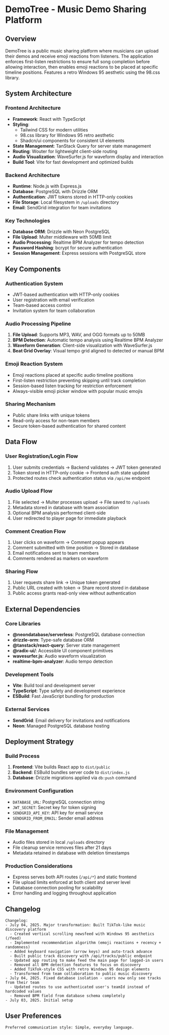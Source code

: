 # DemoTree - Music Demo Sharing Platform

## Overview

DemoTree is a public music sharing platform where musicians can upload their demos and receive emoji reactions from listeners. The application enforces first-listen restrictions to ensure full song completion before allowing interaction, then enables emoji reactions to be placed at specific timeline positions. Features a retro Windows 95 aesthetic using the 98.css library.

## System Architecture

### Frontend Architecture
- **Framework**: React with TypeScript
- **Styling**: 
  - Tailwind CSS for modern utilities
  - 98.css library for Windows 95 retro aesthetic
  - Shadcn/ui components for consistent UI elements
- **State Management**: TanStack Query for server state management
- **Routing**: Wouter for lightweight client-side routing
- **Audio Visualization**: WaveSurfer.js for waveform display and interaction
- **Build Tool**: Vite for fast development and optimized builds

### Backend Architecture
- **Runtime**: Node.js with Express.js
- **Database**: PostgreSQL with Drizzle ORM
- **Authentication**: JWT tokens stored in HTTP-only cookies
- **File Storage**: Local filesystem in `/uploads` directory
- **Email**: SendGrid integration for team invitations

### Key Technologies
- **Database ORM**: Drizzle with Neon PostgreSQL
- **File Upload**: Multer middleware with 50MB limit
- **Audio Processing**: Realtime BPM Analyzer for tempo detection
- **Password Hashing**: bcrypt for secure authentication
- **Session Management**: Express sessions with PostgreSQL store

## Key Components

### Authentication System
- JWT-based authentication with HTTP-only cookies
- User registration with email verification
- Team-based access control
- Invitation system for team collaboration

### Audio Processing Pipeline
1. **File Upload**: Supports MP3, WAV, and OGG formats up to 50MB
2. **BPM Detection**: Automatic tempo analysis using Realtime BPM Analyzer
3. **Waveform Generation**: Client-side visualization with WaveSurfer.js
4. **Beat Grid Overlay**: Visual tempo grid aligned to detected or manual BPM

### Emoji Reaction System
- Emoji reactions placed at specific audio timeline positions  
- First-listen restriction preventing skipping until track completion
- Session-based listen tracking for restriction enforcement
- Always-visible emoji picker window with popular music emojis

### Sharing Mechanism
- Public share links with unique tokens
- Read-only access for non-team members
- Secure token-based authentication for shared content

## Data Flow

### User Registration/Login Flow
1. User submits credentials → Backend validates → JWT token generated
2. Token stored in HTTP-only cookie → Frontend auth state updated
3. Protected routes check authentication status via `/api/me` endpoint

### Audio Upload Flow
1. File selected → Multer processes upload → File saved to `/uploads`
2. Metadata stored in database with team association
3. Optional BPM analysis performed client-side
4. User redirected to player page for immediate playback

### Comment Creation Flow
1. User clicks on waveform → Comment popup appears
2. Comment submitted with time position → Stored in database
3. Email notifications sent to team members
4. Comments rendered as markers on waveform

### Sharing Flow
1. User requests share link → Unique token generated
2. Public URL created with token → Share record stored in database
3. Public access grants read-only view without authentication

## External Dependencies

### Core Libraries
- **@neondatabase/serverless**: PostgreSQL database connection
- **drizzle-orm**: Type-safe database ORM
- **@tanstack/react-query**: Server state management
- **@radix-ui/**: Accessible UI component primitives
- **wavesurfer.js**: Audio waveform visualization
- **realtime-bpm-analyzer**: Audio tempo detection

### Development Tools
- **Vite**: Build tool and development server
- **TypeScript**: Type safety and development experience
- **ESBuild**: Fast JavaScript bundling for production

### External Services
- **SendGrid**: Email delivery for invitations and notifications
- **Neon**: Managed PostgreSQL database hosting

## Deployment Strategy

### Build Process
1. **Frontend**: Vite builds React app to `dist/public`
2. **Backend**: ESBuild bundles server code to `dist/index.js`
3. **Database**: Drizzle migrations applied via `db:push` command

### Environment Configuration
- `DATABASE_URL`: PostgreSQL connection string
- `JWT_SECRET`: Secret key for token signing
- `SENDGRID_API_KEY`: API key for email service
- `SENDGRID_FROM_EMAIL`: Sender email address

### File Management
- Audio files stored in local `/uploads` directory
- File cleanup service removes files after 21 days
- Metadata retained in database with deletion timestamps

### Production Considerations
- Express serves both API routes (`/api/*`) and static frontend
- File upload limits enforced at both client and server level
- Database connection pooling for scalability
- Error handling and logging throughout application

## Changelog

```
Changelog:
- July 04, 2025. Major transformation: Built TikTok-like music discovery platform  
  - Created vertical scrolling newsfeed with Windows 95 aesthetics (/feed)
  - Implemented recommendation algorithm (emoji reactions + recency + randomness)
  - Added keyboard navigation (arrow keys) and auto-track advance
  - Built public track discovery with /api/tracks/public endpoint
  - Updated app routing to make feed the main page for logged-in users
  - Removed all BPM detection features to focus on discovery
  - Added TikTok-style CSS with retro Windows 95 design elements
  - Transformed from team collaboration to public music discovery
- July 04, 2025. Fixed database isolation - users now only see tracks from their team
  - Updated routes to use authenticated user's teamId instead of hardcoded values
  - Removed BPM field from database schema completely
- July 03, 2025. Initial setup
```

## User Preferences

```
Preferred communication style: Simple, everyday language.
```